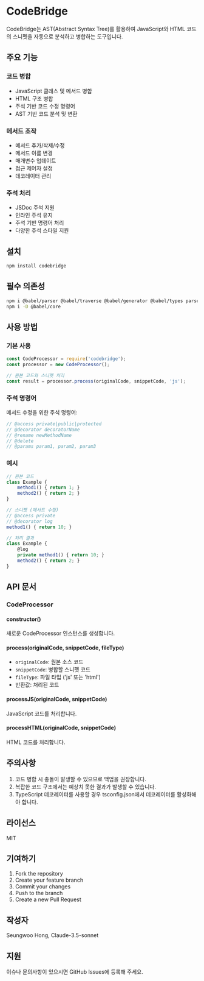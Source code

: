 # CodeBridge

CodeBridge는 AST(Abstract Syntax Tree)를 활용하여 JavaScript와 HTML 코드의 스니펫을 자동으로 분석하고 병합하는 도구입니다.

## 주요 기능

### 코드 병합
- JavaScript 클래스 및 메서드 병합
- HTML 구조 병합
- 주석 기반 코드 수정 명령어
- AST 기반 코드 분석 및 변환

### 메서드 조작
- 메서드 추가/삭제/수정
- 메서드 이름 변경
- 매개변수 업데이트
- 접근 제어자 설정
- 데코레이터 관리

### 주석 처리
- JSDoc 주석 지원
- 인라인 주석 유지
- 주석 기반 명령어 처리
- 다양한 주석 스타일 지원

## 설치

```bash
npm install codebridge
```

## 필수 의존성

```bash
npm i @babel/parser @babel/traverse @babel/generator @babel/types parse5
npm i -D @babel/core
```

## 사용 방법

### 기본 사용

```javascript
const CodeProcessor = require('codebridge');
const processor = new CodeProcessor();

// 원본 코드와 스니펫 처리
const result = processor.process(originalCode, snippetCode, 'js');
```

### 주석 명령어

메서드 수정을 위한 주석 명령어:

```javascript
// @access private|public|protected
// @decorator decoratorName
// @rename newMethodName
// @delete
// @params param1, param2, param3
```

### 예시

```javascript
// 원본 코드
class Example {
    method1() { return 1; }
    method2() { return 2; }
}

// 스니펫 (메서드 수정)
// @access private
// @decorator log
method1() { return 10; }

// 처리 결과
class Example {
    @log
    private method1() { return 10; }
    method2() { return 2; }
}
```

## API 문서

### CodeProcessor

#### constructor()
새로운 CodeProcessor 인스턴스를 생성합니다.

#### process(originalCode, snippetCode, fileType)
- `originalCode`: 원본 소스 코드
- `snippetCode`: 병합할 스니펫 코드
- `fileType`: 파일 타입 ('js' 또는 'html')
- 반환값: 처리된 코드

#### processJS(originalCode, snippetCode)
JavaScript 코드를 처리합니다.

#### processHTML(originalCode, snippetCode)
HTML 코드를 처리합니다.

## 주의사항

1. 코드 병합 시 충돌이 발생할 수 있으므로 백업을 권장합니다.
2. 복잡한 코드 구조에서는 예상치 못한 결과가 발생할 수 있습니다.
3. TypeScript 데코레이터를 사용할 경우 tsconfig.json에서 데코레이터를 활성화해야 합니다.

## 라이선스

MIT

## 기여하기

1. Fork the repository
2. Create your feature branch
3. Commit your changes
4. Push to the branch
5. Create a new Pull Request

## 작성자

Seungwoo Hong, Claude-3.5-sonnet

## 지원

이슈나 문의사항이 있으시면 GitHub Issues에 등록해 주세요.
